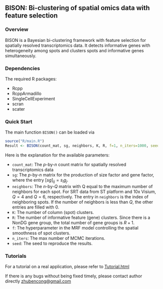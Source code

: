 ## BISON: Bi-clustering of spatial omics data with feature selection

### Overview

BISON is a Bayesian bi-clustering framework with feature selection for spatially resolved transcriptomics data. It detects informative genes with heterogeneity among spots and clusters spots and informative genes simultaneously. 

### Dependencies

The required R packages:

* Rcpp
* RcppArmadillo
* SingleCellExperiment
* scran
* scater

### Quick Start

The main function ``BISON()`` can be loaded via

```R
source("R/main.R")
Result <- BISON(count_mat, sg, neighbors, K, R, f=1, n_iters=1000, seed=1)
```

Here is the explanation for the available parameters:

* ``count_mat``: The $p$-by-$n$ count matrix for spatially resolved transcriptomics data
* ``sg``: The $p$-by-$n$ matrix for the production of size factor and gene factor, where the entry $[sg]_{ij} = s_{i}g_{j}$. 
* ``neighbors``: The $n$-by-$Q$ matrix with Q equal to the maximum number of neighbors for each spot. For SRT data from ST platform and $10$x Visium, $Q = 4$ and $Q = 6$, respectively. The entry in ``neighbors`` is the index of neighboring spots. If the number of neighbors is less than $Q$, the other entries are filled with $0$. 
* ``K``: The number of column (spot) clusters.
* ``R``: The number of informative feature (gene) clusters. Since there is a NonDG gene group, the total number of gene groups is $R +1$. 
* ``f``: The hyperparameter in the MRF model controlling the spatial smoothness of spot clusters. 
* ``n_iters``: The max number of MCMC iterations. 
* ``seed``: The seed to reproduce the results.  

### Tutorials

For a tutorial on a real application, please refer to [Tutorial.html](https://new-zbc.github.io/BISON/MOB_tutorial.html)

If there is any bugs without being fixed timely, please contact author directly [zhubencong@gmail.com](mailto:zhubencong@gmail.com)

